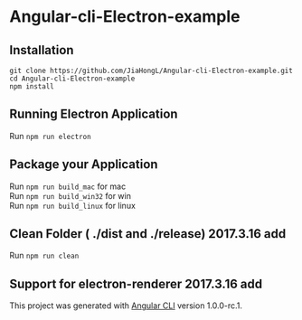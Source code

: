 # Angular-cli-Electron-example

## Installation
 `git clone https://github.com/JiaHongL/Angular-cli-Electron-example.git`  
 `cd Angular-cli-Electron-example`  
 `npm install`  

## Running Electron Application
   Run `npm run electron`  

## Package your Application
   Run `npm run build_mac`  for mac  
   Run `npm run build_win32` for win  
   Run `npm run build_linux` for linux  

## Clean Folder ( ./dist and ./release)   2017.3.16 add
   Run `npm run clean` 
   
## Support for electron-renderer   2017.3.16 add
    
This project was generated with [Angular CLI](https://github.com/angular/angular-cli) version 1.0.0-rc.1.

